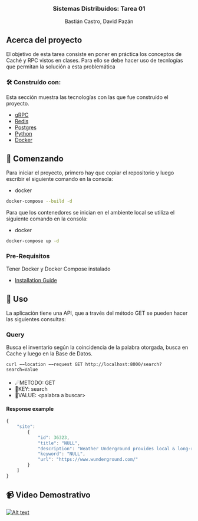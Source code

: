 
<br />
<div align="center">

  <h3 align="center">Sistemas Distribuidos: Tarea 01</h3>

  <p align="center">
    Bastián Castro, David Pazán
  </p>
</div>


## Acerca del proyecto

El objetivo de esta tarea consiste en poner en práctica los conceptos de Caché y RPC vistos en clases. Para ello se debe hacer uso de tecnlogías que permitan la solución a esta problemática


### 🛠 Construído con:

Esta sección muestra las tecnologías con las que fue construído el proyecto.

* [gRPC](https://grpc.io)
* [Redis](https://redis.io)
* [Postgres](https://www.postgresql.org)
* [Python](https://www.python.org)
* [Docker](https://www.docker.com)


## 🔰 Comenzando

Para iniciar el proyecto, primero hay que copiar el repositorio y luego escribir el siguiente comando en la consola:
* docker
```sh
docker-compose --build -d
```
Para que los contenedores se inician en el ambiente local se utiliza el siguiente comando en la consola:
* docker
```sh
docker-compose up -d
```
### Pre-Requisitos

Tener Docker y Docker Compose instalado
* [Installation Guide](https://docs.docker.com/compose/install/)



## 🤝 Uso

La aplicación tiene una API, que a través del método GET se pueden hacer las siguientes consultas:

### Query
Busca el inventario según la coincidencia de la palabra otorgada, busca en Cache y luego en la Base de Datos.
```curl
curl −−location −−request GET http://localhost:8000/search?search=Value
```
#### 
- ☄METODO: GET
- 🔑KEY: search
- 📃VALUE: \<palabra a buscar\>

#### Response example
```js
{
    "site":
        {
            "id": 36323,
            "title": "NULL",
            "description": "Weather Underground provides local & long-range weather forecasts, weather reports, maps & tropical weather conditions for locations worldwide",
            "keyword": "NULL",
            "url": "https://www.wunderground.com/"
        }
    ]
}
```
## 📹 Video Demostrativo
[![Alt text](https://i.imgur.com/UzCFNcT.png)](https://youtu.be/h09TIF2YaNk)
